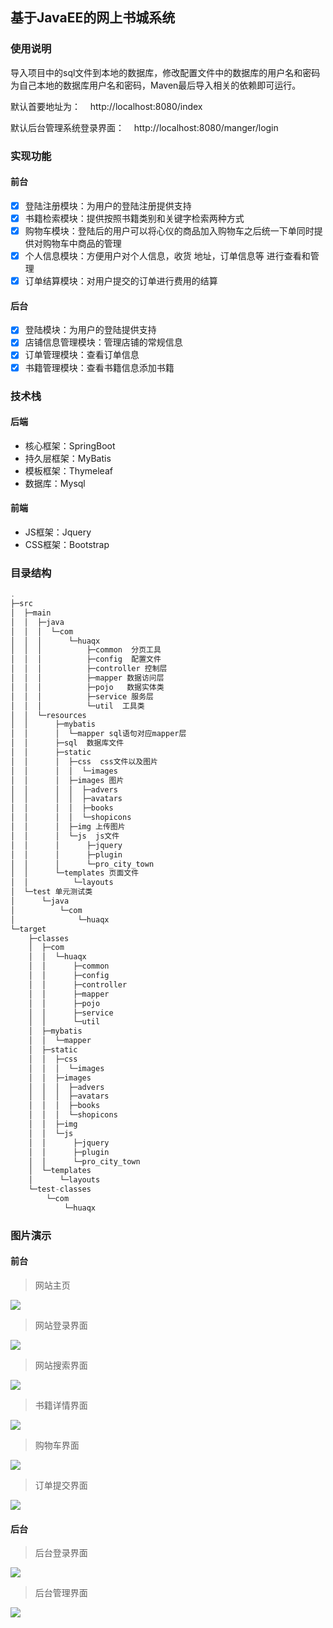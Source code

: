 ## 基于JavaEE的网上书城系统

### 使用说明

导入项目中的sql文件到本地的数据库，修改配置文件中的数据库的用户名和密码为自己本地的数据库用户名和密码，Maven最后导入相关的依赖即可运行。

默认首要地址为：    http://localhost:8080/index

默认后台管理系统登录界面：    http://localhost:8080/manger/login

### 实现功能

#### 前台

- [x] 登陆注册模块：为用户的登陆注册提供支持
- [x] 书籍检索模块：提供按照书籍类别和关键字检索两种方式
- [x] 购物车模块：登陆后的用户可以将心仪的商品加入购物车之后统一下单同时提供对购物车中商品的管理
- [x] 个人信息模块：方便用户对个人信息，收货 地址，订单信息等 进行查看和管理
- [x] 订单结算模块：对用户提交的订单进行费用的结算

#### 后台

- [x] 登陆模块：为用户的登陆提供支持
- [x] 店铺信息管理模块：管理店铺的常规信息
- [x] 订单管理模块：查看订单信息
- [x] 书籍管理模块：查看书籍信息添加书籍

### 技术栈

#### 后端

* 核心框架：SpringBoot
* 持久层框架：MyBatis
* 模板框架：Thymeleaf
* 数据库：Mysql

#### 前端

* JS框架：Jquery
* CSS框架：Bootstrap

### 目录结构

```js
.
├─src
│  ├─main
│  │  ├─java
│  │  │  └─com
│  │  │      └─huaqx
│  │  │          ├─common  分页工具
│  │  │          ├─config  配置文件
│  │  │          ├─controller 控制层
│  │  │          ├─mapper 数据访问层
│  │  │          ├─pojo   数据实体类
│  │  │          ├─service 服务层
│  │  │          └─util  工具类
│  │  └─resources
│  │      ├─mybatis
│  │      │  └─mapper sql语句对应mapper层
│  │      ├─sql  数据库文件
│  │      ├─static
│  │      │  ├─css  css文件以及图片
│  │      │  │  └─images
│  │      │  ├─images 图片
│  │      │  │  ├─advers
│  │      │  │  ├─avatars
│  │      │  │  ├─books
│  │      │  │  └─shopicons
│  │      │  ├─img 上传图片
│  │      │  └─js  js文件
│  │      │      ├─jquery
│  │      │      ├─plugin
│  │      │      └─pro_city_town
│  │      └─templates 页面文件
│  │          └─layouts
│  └─test 单元测试类
│      └─java
│          └─com
│              └─huaqx
└─target
    ├─classes
    │  ├─com
    │  │  └─huaqx
    │  │      ├─common
    │  │      ├─config
    │  │      ├─controller
    │  │      ├─mapper
    │  │      ├─pojo
    │  │      ├─service
    │  │      └─util
    │  ├─mybatis
    │  │  └─mapper
    │  ├─static
    │  │  ├─css
    │  │  │  └─images
    │  │  ├─images
    │  │  │  ├─advers
    │  │  │  ├─avatars
    │  │  │  ├─books
    │  │  │  └─shopicons
    │  │  ├─img
    │  │  └─js
    │  │      ├─jquery
    │  │      ├─plugin
    │  │      └─pro_city_town
    │  └─templates
    │      └─layouts
    └─test-classes
        └─com
            └─huaqx
```

### 图片演示

#### 前台

> 网站主页

 ![](READMEassets/2023-02-05-15-34-39-ngkimhian_20230205153434.png)

> 网站登录界面

 ![](READMEassets/2023-02-05-15-35-13-ngkimhian_20230205153503.png)

> 网站搜索界面

 ![](READMEassets/2023-02-05-15-35-57-ngkimhian_20230205153550.png)

> 书籍详情界面

 ![](READMEassets/2023-02-05-15-36-50-ngkimhian_20230205153642.png)

> 购物车界面

 ![](READMEassets/2023-02-05-15-37-47-ngkimhian_20230205153740.png)

> 订单提交界面

 ![](READMEassets/2023-02-05-15-38-22-ngkimhian_20230205153817.png)

#### 后台

> 后台登录界面

 ![](READMEassets/2023-02-05-15-39-36-ngkimhian_20230205153932.png)

> 后台管理界面

 ![](READMEassets/2023-02-05-15-40-11-ngkimhian_20230205154009.png)
